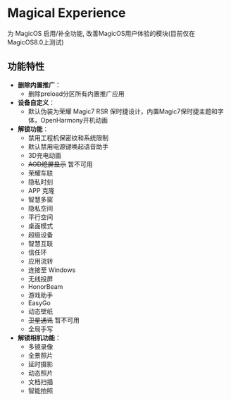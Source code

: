 # Magical Experience
 为 MagicOS 启用/补全功能, 改善MagicOS用户体验的模块(目前仅在MagicOS8.0上测试)

## 功能特性

- **删除内置推广**：
  - 删除preload分区所有内置推广应用
- **设备自定义**：
  - 默认伪装为荣耀 Magic7 RSR 保时捷设计，内置Magic7保时捷主题和字体，OpenHarmony开机动画
- **解锁功能**：
  - 禁用工程机保密纹和系统限制
  - 默认禁用电源键唤起语音助手
  - 3D充电动画
  - ~~AOD熄屏显示~~ 暂不可用
  - 荣耀车联
  - 隐私时刻
  - APP 克隆
  - 智慧多窗
  - 隐私空间
  - 平行空间
  - 桌面模式
  - 超级设备
  - 智慧互联
  - 信任环
  - 应用流转
  - 连接至 Windows
  - 无线投屏
  - HonorBeam
  - 游戏助手
  - EasyGo 
  - 动态壁纸
  - ~~卫星通讯~~ 暂不可用
  - 全局手写
- **解锁相机功能**：
  - 多镜录像
  - 全景照片
  - 延时摄影
  - 动态照片
  - 文档扫描
  - 智能拍照


